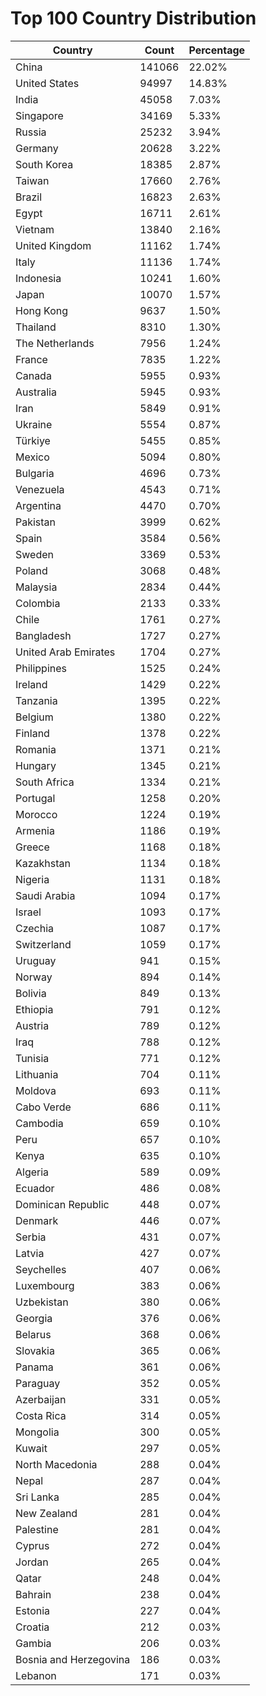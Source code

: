 # Top 100 Country Distribution
| Country | Count | Percentage |
|----|----|----|
| China | 141066 | 22.02% |
| United States | 94997 | 14.83% |
| India | 45058 | 7.03% |
| Singapore | 34169 | 5.33% |
| Russia | 25232 | 3.94% |
| Germany | 20628 | 3.22% |
| South Korea | 18385 | 2.87% |
| Taiwan | 17660 | 2.76% |
| Brazil | 16823 | 2.63% |
| Egypt | 16711 | 2.61% |
| Vietnam | 13840 | 2.16% |
| United Kingdom | 11162 | 1.74% |
| Italy | 11136 | 1.74% |
| Indonesia | 10241 | 1.60% |
| Japan | 10070 | 1.57% |
| Hong Kong | 9637 | 1.50% |
| Thailand | 8310 | 1.30% |
| The Netherlands | 7956 | 1.24% |
| France | 7835 | 1.22% |
| Canada | 5955 | 0.93% |
| Australia | 5945 | 0.93% |
| Iran | 5849 | 0.91% |
| Ukraine | 5554 | 0.87% |
| Türkiye | 5455 | 0.85% |
| Mexico | 5094 | 0.80% |
| Bulgaria | 4696 | 0.73% |
| Venezuela | 4543 | 0.71% |
| Argentina | 4470 | 0.70% |
| Pakistan | 3999 | 0.62% |
| Spain | 3584 | 0.56% |
| Sweden | 3369 | 0.53% |
| Poland | 3068 | 0.48% |
| Malaysia | 2834 | 0.44% |
| Colombia | 2133 | 0.33% |
| Chile | 1761 | 0.27% |
| Bangladesh | 1727 | 0.27% |
| United Arab Emirates | 1704 | 0.27% |
| Philippines | 1525 | 0.24% |
| Ireland | 1429 | 0.22% |
| Tanzania | 1395 | 0.22% |
| Belgium | 1380 | 0.22% |
| Finland | 1378 | 0.22% |
| Romania | 1371 | 0.21% |
| Hungary | 1345 | 0.21% |
| South Africa | 1334 | 0.21% |
| Portugal | 1258 | 0.20% |
| Morocco | 1224 | 0.19% |
| Armenia | 1186 | 0.19% |
| Greece | 1168 | 0.18% |
| Kazakhstan | 1134 | 0.18% |
| Nigeria | 1131 | 0.18% |
| Saudi Arabia | 1094 | 0.17% |
| Israel | 1093 | 0.17% |
| Czechia | 1087 | 0.17% |
| Switzerland | 1059 | 0.17% |
| Uruguay | 941 | 0.15% |
| Norway | 894 | 0.14% |
| Bolivia | 849 | 0.13% |
| Ethiopia | 791 | 0.12% |
| Austria | 789 | 0.12% |
| Iraq | 788 | 0.12% |
| Tunisia | 771 | 0.12% |
| Lithuania | 704 | 0.11% |
| Moldova | 693 | 0.11% |
| Cabo Verde | 686 | 0.11% |
| Cambodia | 659 | 0.10% |
| Peru | 657 | 0.10% |
| Kenya | 635 | 0.10% |
| Algeria | 589 | 0.09% |
| Ecuador | 486 | 0.08% |
| Dominican Republic | 448 | 0.07% |
| Denmark | 446 | 0.07% |
| Serbia | 431 | 0.07% |
| Latvia | 427 | 0.07% |
| Seychelles | 407 | 0.06% |
| Luxembourg | 383 | 0.06% |
| Uzbekistan | 380 | 0.06% |
| Georgia | 376 | 0.06% |
| Belarus | 368 | 0.06% |
| Slovakia | 365 | 0.06% |
| Panama | 361 | 0.06% |
| Paraguay | 352 | 0.05% |
| Azerbaijan | 331 | 0.05% |
| Costa Rica | 314 | 0.05% |
| Mongolia | 300 | 0.05% |
| Kuwait | 297 | 0.05% |
| North Macedonia | 288 | 0.04% |
| Nepal | 287 | 0.04% |
| Sri Lanka | 285 | 0.04% |
| New Zealand | 281 | 0.04% |
| Palestine | 281 | 0.04% |
| Cyprus | 272 | 0.04% |
| Jordan | 265 | 0.04% |
| Qatar | 248 | 0.04% |
| Bahrain | 238 | 0.04% |
| Estonia | 227 | 0.04% |
| Croatia | 212 | 0.03% |
| Gambia | 206 | 0.03% |
| Bosnia and Herzegovina | 186 | 0.03% |
| Lebanon | 171 | 0.03% |
